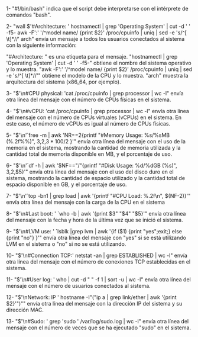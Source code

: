1- "#!/bin/bash" indica que el script debe interpretarse con el intérprete de comandos "bash".

2- "wall $'#Architecture: ' hostnamectl | grep 'Operating System' | cut -d ' ' -f5- awk -F':' '/^model name/ {print $2}' /proc/cpuinfo | uniq | sed -e 's/^[ \t]*//' arch" envía un mensaje a todos los usuarios conectados al sistema con la siguiente información:

  "#Architecture: " es una etiqueta para el mensaje.
  "hostnamectl | grep 'Operating System' | cut -d ' ' -f5-" obtiene el nombre del sistema operativo y lo muestra.
  "awk -F':' '/^model name/ {print $2}' /proc/cpuinfo | uniq | sed -e 's/^[ \t]*//'" obtiene el modelo de la CPU y lo muestra.
  "arch" muestra la arquitectura del sistema (x86_64, por ejemplo).
  
3- "$'\n#CPU physical: 'cat /proc/cpuinfo | grep processor | wc -l" envía otra línea del mensaje con el número de CPUs físicas en el sistema.

4- "$'\n#vCPU: 'cat /proc/cpuinfo | grep processor | wc -l" envía otra línea del mensaje con el número de CPUs virtuales (vCPUs) en el sistema. En este caso, el número de vCPUs es igual al número de CPUs físicas.

5- "$'\n'`free -m | awk 'NR==2{printf "#Memory Usage: %s/%sMB (%.2f%%)", $3,$2,$3*100/$2 }'" envía otra línea del mensaje con el uso de la memoria en el sistema, mostrando la cantidad de memoria utilizada y la cantidad total de memoria disponible en MB, y el porcentaje de uso.

6- "$'\n'`df -h | awk '$NF=="/"{printf "#Disk Usage: %d/%dGB (%s)", $3,$2,$5}'" envía otra línea del mensaje con el uso del disco duro en el sistema, mostrando la cantidad de espacio utilizado y la cantidad total de espacio disponible en GB, y el porcentaje de uso.

7- "$'\n'`top -bn1 | grep load | awk '{printf "#CPU Load: %.2f\n", $(NF-2)}'" envía otra línea del mensaje con la carga de la CPU en el sistema

8- "$'\n#Last boot: ' `who -b | awk '{print $3" "$4" "$5}'" envía otra línea del mensaje con la fecha y hora de la última vez que se inició el sistema.

9- "$'\n#LVM use: ' `lsblk |grep lvm | awk '{if ($1) {print "yes";exit;} else {print "no"} }'" envía otra línea del mensaje con "yes" si se está utilizando LVM en el sistema o "no" si no se está utilizando.

10- "$'\n#Connection TCP:' netstat -an | grep ESTABLISHED | wc -l" envía otra línea del mensaje con el número de conexiones TCP establecidas en el sistema.

11- "$'\n#User log: ' who | cut -d " " -f 1 | sort -u | wc -l" envía otra línea del mensaje con el número de usuarios conectados al sistema.

12- "$'\nNetwork: IP ' hostname -I"("ip a | grep link/ether | awk '{print $2}'")"" envía otra línea del mensaje con la dirección IP del sistema y su dirección MAC.

13- "$'\n#Sudo: ' grep 'sudo ' /var/log/sudo.log | wc -l" envía otra línea del mensaje con el número de veces que se ha ejecutado "sudo" en el sistema.

